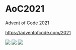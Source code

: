 # AoC2021
Advent of Code 2021

https://adventofcode.com/2021

![](https://img.shields.io/badge/day%20📅-20-blue) ![](https://img.shields.io/badge/stars%20⭐-8-yellow) ![](https://img.shields.io/badge/days%20completed-4-red)
